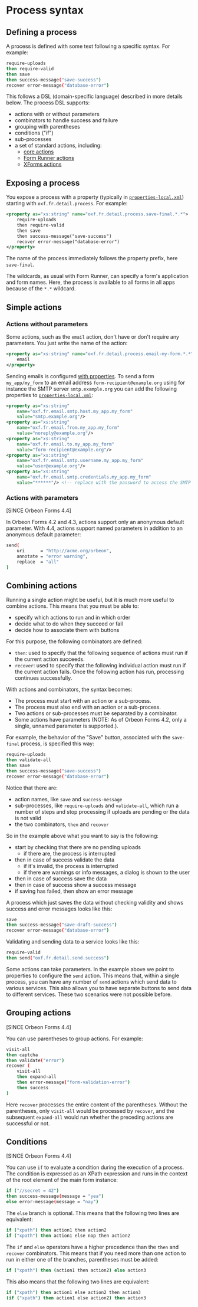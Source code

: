 # Process syntax

<!-- toc -->

## Defining a process

A process is defined with some text following a specific syntax. For example:

```sh
require-uploads
then require-valid
then save
then success-message("save-success")
recover error-message("database-error")
```

This follows a DSL (domain-specific language) described in more details below. The process DSL supports:

- actions with or without parameters
- combinators to handle success and failure
- grouping with parentheses
- conditions ("if")
- sub-processes
- a set of standard actions, including:
    - [core actions](actions-core.md)
    - [Form Runner actions](actions-form-runner.md)
    - [XForms actions](actions-xforms.md)

## Exposing a process

You expose a process with a property (typically in [`properties-local.xml`](../../../configuration/properties/README.md)) starting with `oxf.fr.detail.process`. For example:

```xml
<property as="xs:string" name="oxf.fr.detail.process.save-final.*.*">
    require-uploads
    then require-valid
    then save
    then success-message("save-success")
    recover error-message("database-error")
</property>
```

The name of the process immediately follows the property prefix, here `save-final`.

The wildcards, as usual with Form Runner, can specify a form's application and form names. Here, the process is available to all forms in all apps because of the `*.*` wildcard.

## Simple actions

### Actions without parameters

Some actions, such as the `email` action, don't have or don't require any parameters. You just write the name of the action:

```xml
<property as="xs:string" name="oxf.fr.detail.process.email-my-form.*.*">. 
    email
</property>
```
Sending emails is configured [with properties](../../../configuration/properties/form-runner.html#email-settings). To send a form `my_app/my_form` to an email address `form-recipient@example.org` using for instance the SMTP server `smtp.example.org` you can add the following properties to [`properties-local.xml`](../../../configuration/properties/README.md):
```xml
<property as="xs:string"  
    name="oxf.fr.email.smtp.host.my_app.my_form"          
    value="smtp.example.org"/>
<property as="xs:string"  
    name="oxf.fr.email.from.my_app.my_form"               
    value="noreply@example.org"/>
<property as="xs:string"  
    name="oxf.fr.email.to.my_app.my_form"                 
    value="form-recipient@example.org"/>
<property as="xs:string"  
    name="oxf.fr.email.smtp.username.my_app.my_form"      
    value="user@example.org"/>
<property as="xs:string"  
    name="oxf.fr.email.smtp.credentials.my_app.my_form"   
    value="******"/> <!-- replace with the password to access the SMTP server-->
```

### Actions with parameters

[SINCE Orbeon Forms 4.4]

In Orbeon Forms 4.2 and 4.3, actions support only an anonymous default parameter. With 4.4, actions support named parameters in addition to an anonymous default parameter:

```sh
send(
    uri      = "http://acme.org/orbeon",
    annotate = "error warning",
    replace  = "all"
)
```

## Combining actions

Running a single action might be useful, but it is much more useful to combine actions. This means that you must be able to:

- specify which actions to run and in which order
- decide what to do when they succeed or fail
- decide how to associate them with buttons

For this purpose, the following combinators are defined:

- `then`: used to specify that the following sequence of actions must run if the current action succeeds.
- `recover`: used to specify that the following individual action must run if the current action fails. Once the following action has run, processing continues successfully.

With actions and combinators, the syntax becomes:

- The process must start with an action or a sub-process.
- The process must also end with an action or a sub-process.
- Two actions or sub-processes must be separated by a combinator.
- Some actions have parameters (NOTE: As of Orbeon Forms 4.2, only a single, unnamed parameter is supported.).

For example, the behavior of the "Save" button, associated with the `save-final` process, is specified this way:

```sh
require-uploads
then validate-all
then save
then success-message("save-success")
recover error-message("database-error")
```
Notice that there are:

- action names, like `save` and `success-message`
- sub-processes, like `require-uploads` and `validate-all`, which run a number of steps and stop processing if uploads are pending or the data is not valid
- the two combinators, `then` and `recover`

So in the example above what you want to say is the following:

- start by checking that there are no pending uploads
    - if there are, the process is interrupted
- then in case of success validate the data
    - if it's invalid, the process is interrupted
    - if there are warnings or info messages, a dialog is shown to the user
- then in case of success save the data
- then in case of success show a success message
- if saving has failed, then show an error message

A process which just saves the data without checking validity and shows success and error messages looks like this:

```sh
save
then success-message("save-draft-success")
recover error-message("database-error")
```

Validating and sending data to a service looks like this:

```sh
require-valid
then send("oxf.fr.detail.send.success")
```

Some actions can take parameters. In the example above we point to properties to configure the `send` action. This means that, within a single process, you can have any number of `send` actions which send data to various services. This also allows you to have separate buttons to send data to different services. These two scenarios were not possible before.

## Grouping actions

[SINCE Orbeon Forms 4.4]

You can use parentheses to group actions. For example:

```sh
visit-all
then captcha
then validate("error")
recover (
    visit-all
    then expand-all
    then error-message("form-validation-error")
    then success
)
```

Here `recover` processes the entire content of the parentheses. Without the parentheses, only `visit-all` would be processed by `recover`, and the subsequent `expand-all` would run whether the preceding actions are successful or not.

## Conditions

[SINCE Orbeon Forms 4.4]

You can use `if` to evaluate a condition during the execution of a process. The condition is expressed as an XPath expression and runs in the context of the root element of the main form instance:

```sh
if ("//secret = 42")
then success-message(message = "yea")
else error-message(message = "nay")
```

The `else` branch is optional. This means that the following two lines are equivalent:

```sh
if ("xpath") then action1 then action2
if ("xpath") then action1 else nop then action2
```

The `if` and `else` operators have a higher precedence than the `then` and `recover` combinators. This means that if you need more than one action to run in either one of the branches, parentheses must be added:

```sh
if ("xpath") then (action1 then action2) else action3
```

This also means that the following two lines are equivalent:

```sh
if ("xpath") then action1 else action2 then action3
(if ("xpath") then action1 else action2) then action3
```
